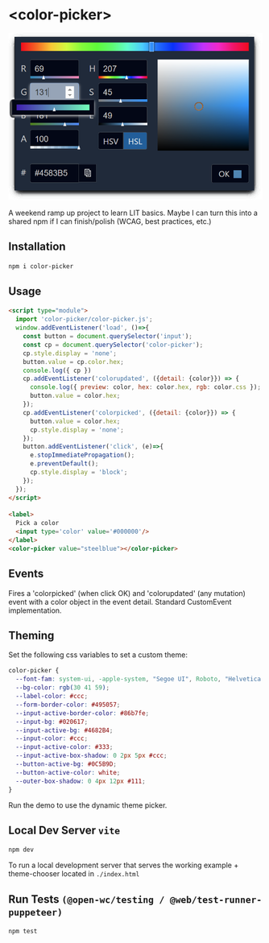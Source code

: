 # \<color-picker>
<img src="img/screenshot.png" width=600>

A weekend ramp up project to learn LIT basics. Maybe I can turn this into a shared npm if I can finish/polish (WCAG, best practices, etc.)

## Installation

```bash
npm i color-picker
```

## Usage

```html
<script type="module">
  import 'color-picker/color-picker.js';
  window.addEventListener('load', ()=>{
    const button = document.querySelector('input');
    const cp = document.querySelector('color-picker');
    cp.style.display = 'none';
    button.value = cp.color.hex;
    console.log({ cp })
    cp.addEventListener('colorupdated', ({detail: {color}}) => {
      console.log({ preview: color, hex: color.hex, rgb: color.css });
      button.value = color.hex;
    });
    cp.addEventListener('colorpicked', ({detail: {color}}) => {
      button.value = color.hex;
      cp.style.display = 'none';
    });
    button.addEventListener('click', (e)=>{
      e.stopImmediatePropagation();
      e.preventDefault();
      cp.style.display = 'block';
    });
  });
</script>

<label>
  Pick a color
  <input type='color' value='#000000'/>
</label>
<color-picker value="steelblue"></color-picker>

```

## Events
Fires a 'colorpicked' (when click OK) and 'colorupdated' (any mutation) event with a color object in the event detail. Standard CustomEvent implementation. 

## Theming
Set the following css variables to set a custom theme:
```css
color-picker {
  --font-fam: system-ui, -apple-system, "Segoe UI", Roboto, "Helvetica Neue";
  --bg-color: rgb(30 41 59);
  --label-color: #ccc;
  --form-border-color: #495057;
  --input-active-border-color: #86b7fe;
  --input-bg: #020617;
  --input-active-bg: #4682B4;
  --input-color: #ccc;
  --input-active-color: #333;
  --input-active-box-shadow: 0 2px 5px #ccc;
  --button-active-bg: #0C5B9D;
  --button-active-color: white;
  --outer-box-shadow: 0 4px 12px #111;
}
```

Run the demo to use the dynamic theme picker.

## Local Dev Server  `vite`

```bash
npm dev
```

To run a local development server that serves the working example + theme-chooser located in `./index.html`



## Run Tests `(@open-wc/testing / @web/test-runner-puppeteer)`

```bash
npm test
```



